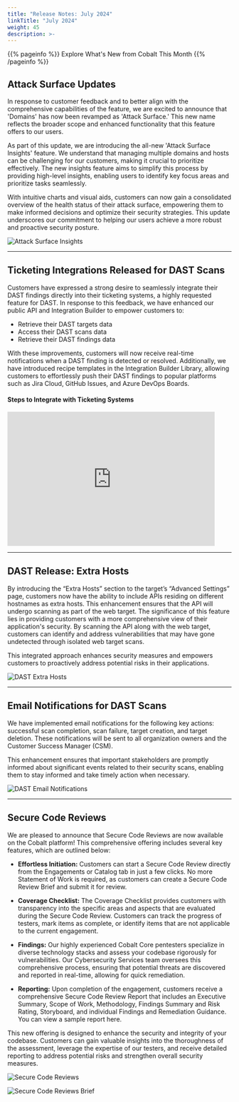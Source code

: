 ```yaml
---
title: "Release Notes: July 2024"
linkTitle: "July 2024"
weight: 45
description: >-
---
```


{{% pageinfo %}} 
Explore What's New from Cobalt This Month
{{% /pageinfo %}}


## Attack Surface Updates

In response to customer feedback and to better align with the comprehensive capabilities of the feature, we are excited to announce that 'Domains' has now been revamped as 'Attack Surface.' This new name reflects the broader scope and enhanced functionality that this feature offers to our users.

As part of this update, we are introducing the all-new 'Attack Surface Insights' feature. We understand that managing multiple domains and hosts can be challenging for our customers, making it crucial to prioritize effectively. The new insights feature aims to simplify this process by providing high-level insights, enabling users to identify key focus areas and prioritize tasks seamlessly.

With intuitive charts and visual aids, customers can now gain a consolidated overview of the health status of their attack surface, empowering them to make informed decisions and optimize their security strategies. This update underscores our commitment to helping our users achieve a more robust and proactive security posture.

![Attack Surface Insights](/release-notes/Attack-Surface-Insights.png "Attack Surface Insights")


---

## Ticketing Integrations Released for DAST Scans

Customers have expressed a strong desire to seamlessly integrate their DAST findings directly into their ticketing systems, a highly requested feature for DAST. In response to this feedback, we have enhanced our public API and Integration Builder to empower customers to:

- Retrieve their DAST targets data
- Access their DAST scans data
- Retrieve their DAST findings data

With these improvements, customers will now receive real-time notifications when a DAST finding is detected or resolved. Additionally, we have introduced recipe templates in the Integration Builder Library, allowing customers to effortlessly push their DAST findings to popular platforms such as Jira Cloud, GitHub Issues, and Azure DevOps Boards.

#### Steps to Integrate with Ticketing Systems

<iframe width="466" height="301" src="https://www.loom.com/share/7d61c971c7cc47daa750bf41ff247831?sid=e03bd9f5-dcd8-4e10-bd2b-1c736f83345b" frameborder="0" webkitallowfullscreen mozallowfullscreen allowfullscreen></iframe>

---

## DAST Release: Extra Hosts

By introducing the “Extra Hosts” section to the target’s “Advanced Settings” page, customers now have the ability to include APIs residing on different hostnames as extra hosts. This enhancement ensures that the API will undergo scanning as part of the web target. The significance of this feature lies in providing customers with a more comprehensive view of their application's security. By scanning the API along with the web target, customers can identify and address vulnerabilities that may have gone undetected through isolated web target scans. 

This integrated approach enhances security measures and empowers customers to proactively address potential risks in their applications.

![DAST Extra Hosts](/release-notes/extra-hosts.png "DAST Extra Hosts")

---

## Email Notifications for DAST Scans

We have implemented email notifications for the following key actions: successful scan completion, scan failure, target creation, and target deletion. These notifications will be sent to all organization owners and the Customer Success Manager (CSM). 

This enhancement ensures that important stakeholders are promptly informed about significant events related to their security scans, enabling them to stay informed and take timely action when necessary.

![DAST Email Notifications](/release-notes/email-target-created.png "DAST Email Notifications")

---

## Secure Code Reviews

We are pleased to announce that Secure Code Reviews are now available on the Cobalt platform! This comprehensive offering includes several key features, which are outlined below:

- **Effortless Initiation:** Customers can start a Secure Code Review directly from the Engagements or Catalog tab in just a few clicks. No more Statement of Work is required, as customers can create a Secure Code Review Brief and submit it for review.

- **Coverage Checklist:** The Coverage Checklist provides customers with transparency into the specific areas and aspects that are evaluated during the Secure Code Review. Customers can track the progress of testers, mark items as complete, or identify items that are not applicable to the current engagement.

- **Findings:** Our highly experienced Cobalt Core pentesters specialize in diverse technology stacks and assess your codebase rigorously for vulnerabilities. Our Cybersecurity Services team oversees this comprehensive process, ensuring that potential threats are discovered and reported in real-time, allowing for quick remediation.

- **Reporting:** Upon completion of the engagement, customers receive a comprehensive Secure Code Review Report that includes an Executive Summary, Scope of Work, Methodology, Findings Summary and Risk Rating, Storyboard, and individual Findings and Remediation Guidance. You can view a sample report here.

This new offering is designed to enhance the security and integrity of your codebase. Customers can gain valuable insights into the thoroughness of the assessment, leverage the expertise of our testers, and receive detailed reporting to address potential risks and strengthen overall security measures.

![Secure Code Reviews ](/release-notes/SCR.png "Secure Code Reviews")

![Secure Code Reviews Brief ](/release-notes/SCR-Brief.png "Secure Code Reviews Brief")

